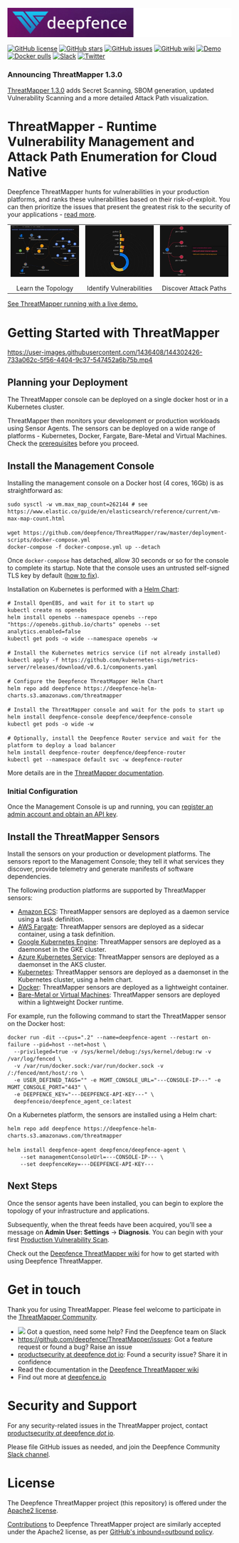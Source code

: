 ![Deepfence Logo](images/readme/deepfence-logo.png)

[![GitHub license](https://img.shields.io/github/license/deepfence/ThreatMapper)](https://github.com/deepfence/ThreatMapper/blob/master/LICENSE)
[![GitHub stars](https://img.shields.io/github/stars/deepfence/ThreatMapper)](https://github.com/deepfence/ThreatMapper/stargazers)
[![GitHub issues](https://img.shields.io/github/issues/deepfence/ThreatMapper)](https://github.com/deepfence/ThreatMapper/issues)
[![GitHub wiki](https://img.shields.io/badge/documentation-read-green)](https://github.com/deepfence/ThreatMapper/wiki)
[![Demo](https://img.shields.io/badge/threatmapper-demo-brightgreen)](https://github.com/deepfence/ThreatMapper/wiki/ThreatMapper-Demo)
[![Docker pulls](https://img.shields.io/docker/pulls/deepfenceio/deepfence_agent_ce)](https://hub.docker.com/r/deepfenceio/deepfence_agent_ce)
[![Slack](https://img.shields.io/badge/slack-@deepfence-blue.svg?logo=slack)](https://join.slack.com/t/deepfence-community/shared_invite/zt-podmzle9-5X~qYx8wMaLt9bGWwkSdgQ)
[![Twitter](https://img.shields.io/twitter/url?style=social&url=https%3A%2F%2Fgithub.com%2Fdeepfence%2FThreatMapper)](https://twitter.com/intent/tweet?text=Wow:&url=https%3A%2F%2Fgithub.com%2Fdeepfence%2FThreatMapper)

### Announcing ThreatMapper 1.3.0

[ThreatMapper 1.3.0](https://github.com/deepfence/ThreatMapper/releases/tag/v1.3.0) adds Secret Scanning, SBOM generation, updated Vulnerability Scanning and a more detailed Attack Path visualization.

# ThreatMapper - Runtime Vulnerability Management and Attack Path Enumeration for Cloud Native

Deepfence ThreatMapper hunts for vulnerabilities in your production platforms, and ranks these vulnerabilities based on their risk-of-exploit. You can then prioritize the issues that present the greatest risk to the security of your applications - [read more](https://github.com/deepfence/ThreatMapper/wiki/Introduction).

<table width="100%">
  <tr>
  <td align="center" valign="top" width="33%"><a href="../../raw/master/images/readme/threatmapper-topology-full.jpg"><img src="images/readme/threatmapper-topology-thumb.jpg" border=0 align="center"/></a>
    <br/><br/>
    Learn the Topology
  </td>
  <td align="center" valign="top" width="33%"><a href="../../raw/master/images/readme/threatmapper-vulnerabilities-full.jpg"><img src="images/readme/threatmapper-vulnerabilities-thumb.jpg" border=0 align="center"/></a>
    <br/><br/>
    Identify Vulner&shy;abilities
  </td>
  <td align="center" valign="top" width="33%"><a href="../../raw/master/images/readme/threatmapper-exploits-full.jpg"><img src="images/readme/threatmapper-exploits-thumb.jpg" border=0 align="center"/></a>
    <br/><br/>
    Discover Attack Paths
  </td>
  </tr>
</table>

[See ThreatMapper running with a live demo.](https://github.com/deepfence/ThreatMapper/wiki/ThreatMapper-Demo)

# Getting Started with ThreatMapper

https://user-images.githubusercontent.com/1436408/144302426-733a062c-5f56-4404-9c37-547452a6b75b.mp4

## Planning your Deployment

The ThreatMapper console can be deployed on a single docker host or in a Kubernetes cluster.

ThreatMapper then monitors your development or production workloads using Sensor Agents.  The sensors can be deployed on a wide range of platforms - Kubernetes, Docker, Fargate, Bare-Metal and Virtual Machines.  Check the [prerequisites](https://github.com/deepfence/ThreatMapper/wiki/Installation-Requirements) before you proceed.

## Install the Management Console

Installing the management console on a Docker host (4 cores, 16Gb) is as straightforward as:

```shell script
sudo sysctl -w vm.max_map_count=262144 # see https://www.elastic.co/guide/en/elasticsearch/reference/current/vm-max-map-count.html

wget https://github.com/deepfence/ThreatMapper/raw/master/deployment-scripts/docker-compose.yml
docker-compose -f docker-compose.yml up --detach
```

Once `docker-compose` has detached, allow 30 seconds or so for the console to complete its startup.  Note that the console uses an untrusted self-signed TLS key by default ([how to fix](https://github.com/deepfence/ThreatMapper/wiki/Console-Initial-Configuration#using-your-own-tls-certificates---docker)).

Installation on Kubernetes is performed with a [Helm Chart](https://github.com/deepfence/ThreatMapper/wiki/Installing-the-Management-Console#install-the-threatmapper-management-console---kubernetes-cluster):

```shell script
# Install OpenEBS, and wait for it to start up
kubectl create ns openebs
helm install openebs --namespace openebs --repo "https://openebs.github.io/charts" openebs --set analytics.enabled=false
kubectl get pods -o wide --namespace openebs -w

# Install the Kubernetes metrics service (if not already installed)
kubectl apply -f https://github.com/kubernetes-sigs/metrics-server/releases/download/v0.6.1/components.yaml

# Configure the Deepfence ThreatMapper Helm Chart
helm repo add deepfence https://deepfence-helm-charts.s3.amazonaws.com/threatmapper

# Install the ThreatMapper console and wait for the pods to start up
helm install deepfence-console deepfence/deepfence-console
kubectl get pods -o wide -w

# Optionally, install the Deepfence Router service and wait for the platform to deploy a load balancer
helm install deepfence-router deepfence/deepfence-router
kubectl get --namespace default svc -w deepfence-router
```

More details are in the [ThreatMapper documentation](https://github.com/deepfence/ThreatMapper/wiki/Installing-the-Management-Console#install-the-threatmapper-management-console---kubernetes-cluster).

### Initial Configuration

Once the Management Console is up and running, you can [register an admin account and obtain an API key](https://github.com/deepfence/ThreatMapper/wiki/Console-Initial-Configuration).  

## Install the ThreatMapper Sensors

Install the sensors on your production or development platforms. The sensors report to the Management Console; they tell it what services they discover, provide telemetry and generate manifests of software dependencies.

The following production platforms are supported by ThreatMapper sensors:

 * [Amazon ECS](https://github.com/deepfence/ThreatMapper/wiki/Installing-Sensors-in-Amazon-ECS): ThreatMapper sensors are deployed as a daemon service using a task definition.
 * [AWS Fargate](https://github.com/deepfence/ThreatMapper/wiki/Installing-Sensors-in-Amazon-Fargate): ThreatMapper sensors are deployed as a sidecar container, using a task definition.
 * [Google Kubernetes Engine](https://github.com/deepfence/ThreatMapper/wiki/Installing-Sensors-in-Google-Kubernetes-Engine): ThreatMapper sensors are deployed as a daemonset in the GKE cluster.
 * [Azure Kubernetes Service](https://github.com/deepfence/ThreatMapper/wiki/Installing-Sensors-in-Azure-Kubernetes-Service): ThreatMapper sensors are deployed as a daemonset in the AKS cluster.
 * [Kubernetes](https://github.com/deepfence/ThreatMapper/wiki/Installing-Sensors-in-Kubernetes): ThreatMapper sensors are deployed as a daemonset in the Kubernetes cluster, using a helm chart.
 * [Docker](https://github.com/deepfence/ThreatMapper/wiki/Installing-Sensors-in-Docker): ThreatMapper sensors are deployed as a lightweight container.
 * [Bare-Metal or Virtual Machines](https://github.com/deepfence/ThreatMapper/wiki/Installing-Sensors-in-Bare-OS): ThreatMapper sensors are deployed within a lightweight Docker runtime.

For example, run the following command to start the ThreatMapper sensor on the Docker host:

```shell script
docker run -dit --cpus=".2" --name=deepfence-agent --restart on-failure --pid=host --net=host \
  --privileged=true -v /sys/kernel/debug:/sys/kernel/debug:rw -v /var/log/fenced \
  -v /var/run/docker.sock:/var/run/docker.sock -v /:/fenced/mnt/host/:ro \
  -e USER_DEFINED_TAGS="" -e MGMT_CONSOLE_URL="---CONSOLE-IP---" -e MGMT_CONSOLE_PORT="443" \
  -e DEEPFENCE_KEY="---DEEPFENCE-API-KEY---" \
  deepfenceio/deepfence_agent_ce:latest
```

On a Kubernetes platform, the sensors are installed using a Helm chart:

```shell script
helm repo add deepfence https://deepfence-helm-charts.s3.amazonaws.com/threatmapper

helm install deepfence-agent deepfence/deepfence-agent \
    --set managementConsoleUrl=---CONSOLE-IP--- \
    --set deepfenceKey=---DEEPFENCE-API-KEY---
```

## Next Steps

Once the sensor agents have been installed, you can begin to explore the topology of your infrastructure and applications.

Subsequently, when the threat feeds have been acquired, you'll see a message on **Admin User: Settings** -> **Diagnosis**. You can begin with your first [Production Vulnerability Scan](https://github.com/deepfence/ThreatMapper/wiki/Scanning-Production-Deployments).

Check out the [Deepfence ThreatMapper wiki](https://github.com/deepfence/ThreatMapper/wiki) for how to get started with using Deepfence ThreatMapper.


# Get in touch

Thank you for using ThreatMapper.  Please feel welcome to participate in the [ThreatMapper Community](COMMUNITY.md).

* [<img src="https://img.shields.io/badge/slack-@deepfence-brightgreen.svg?logo=slack">](https://join.slack.com/t/deepfence-community/shared_invite/zt-podmzle9-5X~qYx8wMaLt9bGWwkSdgQ) Got a question, need some help?  Find the Deepfence team on Slack
* https://github.com/deepfence/ThreatMapper/issues: Got a feature request or found a bug?  Raise an issue
* [productsecurity at deepfence dot io](SECURITY.md): Found a security issue?  Share it in confidence
* Read the documentation in the [Deepfence ThreatMapper wiki](https://github.com/deepfence/ThreatMapper/wiki)
* Find out more at [deepfence.io](https://deepfence.io/)



# Security and Support

For any security-related issues in the ThreatMapper project, contact [productsecurity *at* deepfence *dot* io](SECURITY.md).

Please file GitHub issues as needed, and join the Deepfence Community [Slack channel](https://join.slack.com/t/deepfence-community/shared_invite/zt-podmzle9-5X~qYx8wMaLt9bGWwkSdgQ).

# License

The Deepfence ThreatMapper project (this repository) is offered under the [Apache2 license](https://www.apache.org/licenses/LICENSE-2.0).

[Contributions](CONTRIBUTING.md) to Deepfence ThreatMapper project are similarly accepted under the Apache2 license, as per [GitHub's inbound=outbound policy](https://docs.github.com/en/github/site-policy/github-terms-of-service#6-contributions-under-repository-license).
